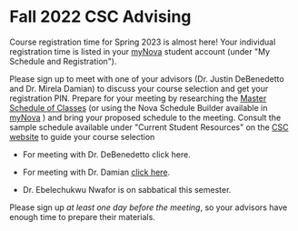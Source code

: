 # Fall 2022 CSC Advising

Course registration time for Spring 2023 is almost here! Your individual registration time is listed in your <a href="https://mynova.villanova.edu/" target="_blank" rel="noreferrer noopener">myNova</a> student account (under "My Schedule and Registration").

Please sign up to meet with one of your advisors (Dr. Justin DeBenedetto and Dr. Mirela Damian) to discuss your course selection and get your registration PIN. Prepare for your meeting by researching the <a href="https://novasis.villanova.edu/pls/bannerprd/bvckschd.p_disp_dyn_sched" target="_blank" rel="noreferrer noopener">Master Schedule of Classes</a> (or using the Nova Schedule Builder available in <a href="https://mynova.villanova.edu/" target="_blank" rel="noreferrer noopener">myNova</a> ) and bring your proposed schedule to the meeting. Consult the sample schedule available under "Current Student Resources" on the <a href="https://www1.villanova.edu/university/liberal-arts-sciences/programs/computing-sciences.html" target="_blank" rel="noreferrer noopener">CSC website</a> to guide your course selection

* For meeting with Dr. DeBenedetto click here.
					
* For meeting with Dr. Damian <a href="https://www.signupgenius.com/go/10c044caaac29a7fd0-fall3" target="_blank" rel="noreferrer noopener">click here</a>.
					
* Dr. Ebelechukwu Nwafor is on sabbatical this semester.

Please sign up <i>at least one day before the meeting</i>, so your advisors have enough time to prepare their materials.
